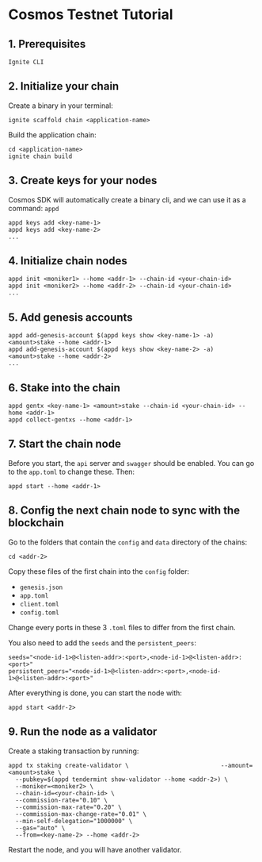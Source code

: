 # Cosmos Testnet Tutorial

## 1. Prerequisites

```
Ignite CLI
```

## 2. Initialize your chain

Create a binary in your terminal:

```
ignite scaffold chain <application-name>
```

Build the application chain:

```
cd <application-name>
ignite chain build
```

## 3. Create keys for your nodes

Cosmos SDK will automatically create a binary cli, and we can use it as a command: `appd`

```
appd keys add <key-name-1>
appd keys add <key-name-2>
...
```

## 4. Initialize chain nodes

```
appd init <moniker1> --home <addr-1> --chain-id <your-chain-id>
appd init <moniker2> --home <addr-2> --chain-id <your-chain-id>
...
```

## 5. Add genesis accounts

```
appd add-genesis-account $(appd keys show <key-name-1> -a) <amount>stake --home <addr-1>
appd add-genesis-account $(appd keys show <key-name-2> -a) <amount>stake --home <addr-2>
...
```

## 6. Stake into the chain

```
appd gentx <key-name-1> <amount>stake --chain-id <your-chain-id> --home <addr-1>
appd collect-gentxs --home <addr-1>
```

## 7. Start the chain node

Before you start, the `api` server and `swagger` should be enabled. You can go to the `app.toml` to change these. Then:

```
appd start --home <addr-1>
```

## 8. Config the next chain node to sync with the blockchain

Go to the folders that contain the `config` and `data` directory of the chains:

```
cd <addr-2>
```

Copy these files of the first chain into the `config` folder:

- `genesis.json`
- `app.toml`
- `client.toml`
- `config.toml`

Change every ports in these 3 `.toml` files to differ from the first chain.

You also need to add the `seeds` and the `persistent_peers`:

```
seeds="<node-id-1>@<listen-addr>:<port>,<node-id-1>@<listen-addr>:<port>"
persistent_peers="<node-id-1>@<listen-addr>:<port>,<node-id-1>@<listen-addr>:<port>"

```

After everything is done, you can start the node with:

```
appd start <addr-2>
```

## 9. Run the node as a validator

Create a staking transaction by running:

```
appd tx staking create-validator \                          --amount=<amount>stake \
  --pubkey=$(appd tendermint show-validator --home <addr-2>) \
  --moniker=<moniker2> \
  --chain-id=<your-chain-id> \
  --commission-rate="0.10" \
  --commission-max-rate="0.20" \
  --commission-max-change-rate="0.01" \
  --min-self-delegation="1000000" \
  --gas="auto" \
  --from=<key-name-2> --home <addr-2>
```

Restart the node, and you will have another validator.
